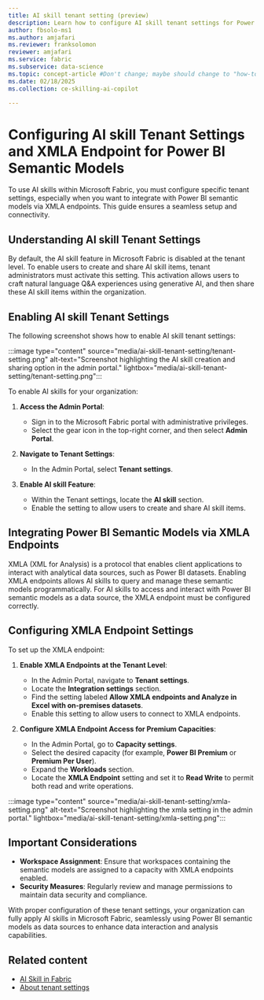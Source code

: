 ```yaml
---
title: AI skill tenant setting (preview)
description: Learn how to configure AI skill tenant settings for Power BI Semantic Models.
author: fbsolo-ms1
ms.author: amjafari
ms.reviewer: franksolomon
reviewer: amjafari
ms.service: fabric
ms.subservice: data-science
ms.topic: concept-article #Don't change; maybe should change to "how-to".
ms.date: 02/18/2025
ms.collection: ce-skilling-ai-copilot

---
```


# Configuring AI skill Tenant Settings and XMLA Endpoint for Power BI Semantic Models  

To use AI skills within Microsoft Fabric, you must configure specific tenant settings, especially when you want to integrate with Power BI semantic models via XMLA endpoints. This guide ensures a seamless setup and connectivity.  

## Understanding AI skill Tenant Settings  

By default, the AI skill feature in Microsoft Fabric is disabled at the tenant level. To enable users to create and share AI skill items, tenant administrators must activate this setting. This activation allows users to craft natural language Q&A experiences using generative AI, and then share these AI skill items within the organization.  

## Enabling AI skill Tenant Settings

The following screenshot shows how to enable AI skill tenant settings:

:::image type="content" source="media/ai-skill-tenant-setting/tenant-setting.png" alt-text="Screenshot highlighting the AI skill creation and sharing option in the admin portal." lightbox="media/ai-skill-tenant-setting/tenant-setting.png":::

To enable AI skills for your organization:  

1. **Access the Admin Portal**:  
   - Sign in to the Microsoft Fabric portal with administrative privileges.  
   - Select the gear icon in the top-right corner, and then select **Admin Portal**.  

2. **Navigate to Tenant Settings**:  
   - In the Admin Portal, select **Tenant settings**.  

3. **Enable AI skill Feature**:  
   - Within the Tenant settings, locate the **AI skill** section.  
   - Enable the setting to allow users to create and share AI skill items.

## Integrating Power BI Semantic Models via XMLA Endpoints  

XMLA (XML for Analysis) is a protocol that enables client applications to interact with analytical data sources, such as Power BI datasets. Enabling XMLA endpoints allows AI skills to query and manage these semantic models programmatically. For AI skills to access and interact with Power BI semantic models as a data source, the XMLA endpoint must be configured correctly.  

## Configuring XMLA Endpoint Settings  

To set up the XMLA endpoint:  

1. **Enable XMLA Endpoints at the Tenant Level**:  
   - In the Admin Portal, navigate to **Tenant settings**.  
   - Locate the **Integration settings** section.  
   - Find the setting labeled **Allow XMLA endpoints and Analyze in Excel with on-premises datasets**.  
   - Enable this setting to allow users to connect to XMLA endpoints.  

2. **Configure XMLA Endpoint Access for Premium Capacities**:  
   - In the Admin Portal, go to **Capacity settings**.  
   - Select the desired capacity (for example, **Power BI Premium** or **Premium Per User**).  
   - Expand the **Workloads** section.  
   - Locate the **XMLA Endpoint** setting and set it to **Read Write** to permit both read and write operations.  

:::image type="content" source="media/ai-skill-tenant-setting/xmla-setting.png" alt-text="Screenshot highlighting the xmla setting in the admin portal." lightbox="media/ai-skill-tenant-setting/xmla-setting.png":::

## Important Considerations  

- **Workspace Assignment**: Ensure that workspaces containing the semantic models are assigned to a capacity with XMLA endpoints enabled.  
- **Security Measures**: Regularly review and manage permissions to maintain data security and compliance.  

With proper configuration of these tenant settings, your organization can fully apply AI skills in Microsoft Fabric, seamlessly using Power BI semantic models as data sources to enhance data interaction and analysis capabilities.

## Related content

- [AI Skill in Fabric](./concept-ai-skill.md)
- [About tenant settings](../admin/about-tenant-settings.md)
